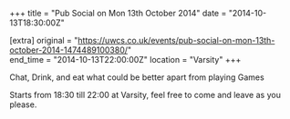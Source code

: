 +++
title = "Pub Social on Mon 13th October 2014"
date = "2014-10-13T18:30:00Z"

[extra]
original = "https://uwcs.co.uk/events/pub-social-on-mon-13th-october-2014-1474489100380/"    
end_time = "2014-10-13T22:00:00Z"
location = "Varsity"
+++

Chat, Drink, and eat what could be better apart from playing Games

Starts from 18:30 till 22:00 at Varsity, feel free to come and leave as you please.

